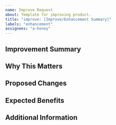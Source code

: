 ```yaml
---
name: Improve Request
about: Template for improving product.
title: "improve: [Improve/Enhancement Summary]"
labels: "enhancement"
assignees: "a-honey"
---
```


## Improvement Summary
<!-- Provide a brief summary of the enhancement. What specific functionality or improvement are you proposing? -->

## Why This Matters
<!-- Describe the impact of this improvement. How will it address existing issues or enhance the user experience? -->

## Proposed Changes
<!-- Outline potential approaches for implementing this improvement. If you have specific technical suggestions, include them here. -->

## Expected Benefits
<!-- Explain how this improvement will benefit users, stakeholders, or the project as a whole. -->

## Additional Information
<!-- Include any relevant context, diagrams, examples, or links to related issues/PRs. -->
